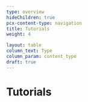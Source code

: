 ```yaml
---
type: overview
hideChildren: true
pcx-content-type: navigation
title: Tutorials
weight: 4

layout: table
column_text: Type
column_param: content_type
draft: true
---
```


# Tutorials
